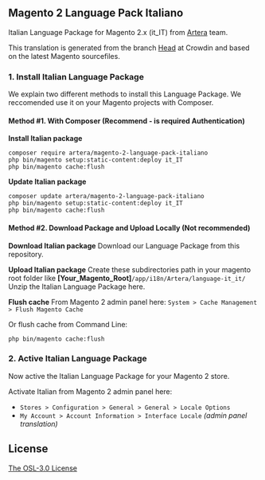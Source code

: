 ## Magento 2 Language Pack Italiano
Italian Language Package for Magento 2.x (it_IT) from [Artera](https://www.artera.it/) team.

This translation is generated from the branch [Head](https://crowdin.com/project/magento-2/it#/Head) at Crowdin and based on the latest Magento sourcefiles.

### 1. Install Italian Language Package
We explain two different methods to install this Language Package.
We reccomended use it on your Magento projects with Composer.


#### Method #1. With Composer (Recommend - is required Authentication)

**Install Italian package**
```
composer require artera/magento-2-language-pack-italiano
php bin/magento setup:static-content:deploy it_IT
php bin/magento cache:flush
```

**Update Italian package**
```
composer update artera/magento-2-language-pack-italiano
php bin/magento setup:static-content:deploy it_IT
php bin/magento cache:flush
```


#### Method #2. Download Package and Upload Locally (Not recommended)

**Download Italian package**
Download our Language Package from this repository.

**Upload Italian package**
Create these subdirectories path in your magento root folder like **[Your_Magento_Root]**`/app/i18n/Artera/language-it_it/`
Unzip the Italian Language Package here.

**Flush cache**
From Magento 2 admin panel here:
`System > Cache Management > Flush Magento Cache`

Or flush cache from Command Line:
```
php bin/magento cache:flush
```

### 2. Active Italian Language Package
Now active the Italian Language Package for your Magento 2 store.

Activate Italian from Magento 2 admin panel here:
- `Stores > Configuration > General > General > Locale Options`
- `My Account > Account Information > Interface Locale` *(admin panel translation)*


## License
[The OSL-3.0 License](http://opensource.org/licenses/OSL-3.0)
